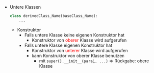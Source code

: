 - Untere Klassen 
	```python
	class derivedClass_Name(baseClass_Name):
		...
	```
	- Konstruktor 
		- Falls untere Klasse keine eigenen Konstruktor hat 
			- Konstruktor von <font color = "red">oberer</font> Klasse wird aufgerufen 
		- Falls untere Klasse eigenen Konstruktor hat
			- Konstruktor von <font color = "red">unterer</font> Klasse wird aufgerufen 
			- kann Konstruktor von oberer Klasse benutzen 
				- mit `super().__init__(para1, ...)` $\Rightarrow$ Rückgabe: obere Klasse 

